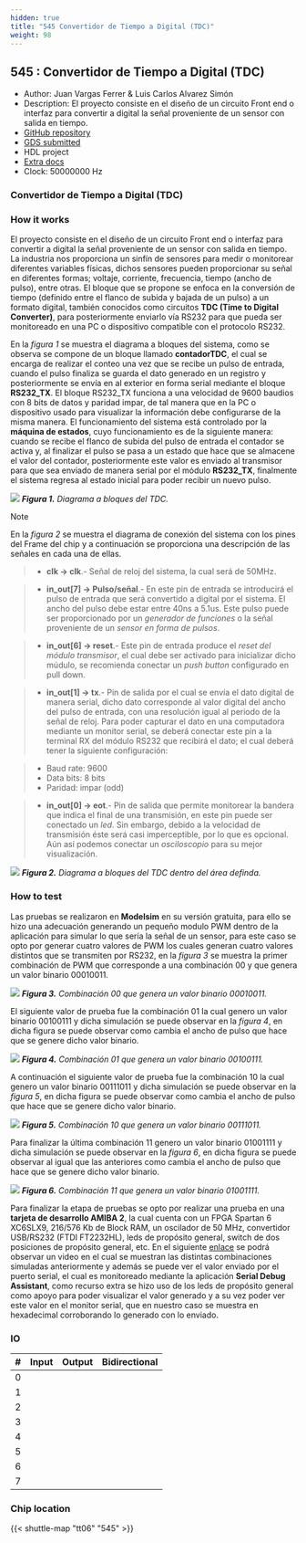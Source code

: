 ```yaml
---
hidden: true
title: "545 Convertidor de Tiempo a Digital (TDC)"
weight: 98
---
```


## 545 : Convertidor de Tiempo a Digital (TDC)

* Author: Juan Vargas Ferrer &amp; Luis Carlos Alvarez Simón
* Description: El proyecto consiste en el diseño de un circuito Front end o interfaz para convertir a digital la señal proveniente de un sensor con salida en tiempo.
* [GitHub repository](https://github.com/jferrer08/latinpractice)
* [GDS submitted](https://github.com/jferrer08/latinpractice/actions/runs/8647119593)
* HDL project
* [Extra docs]()
* Clock: 50000000 Hz

<!---

This file is used to generate your project datasheet. Please fill in the information below and delete any unused
sections.

You can also include images in this folder and reference them in the markdown. Each image must be less than
512 kb in size, and the combined size of all images must be less than 1 MB.
-->


### Convertidor de Tiempo a Digital (TDC)

### How it works

El proyecto consiste en el diseño de un circuito Front end o interfaz para convertir a digital la señal proveniente de un sensor con salida en tiempo. La industria nos proporciona un sinfín de sensores para medir o monitorear diferentes variables físicas, dichos sensores pueden proporcionar su señal en diferentes formas; voltaje, corriente, frecuencia, tiempo (ancho de pulso), entre otras. El bloque que se propone se enfoca en la conversión de tiempo (definido entre el flanco de subida y bajada de un pulso) a un formato digital, también conocidos como circuitos **TDC (Time to Digital Converter)**, para posteriormente enviarlo vía RS232 para que pueda ser monitoreado en una PC o dispositivo compatible con el protocolo RS232.

En la *figura 1* se muestra el diagrama a bloques del sistema, como se observa se compone de un bloque llamado **contadorTDC**, el cual se encarga de realizar el conteo una vez que se recibe un pulso de entrada, cuando el pulso finaliza se guarda el dato generado en un registro y posteriormente se envía en al exterior en forma serial mediante el bloque **RS232_TX**. El bloque RS232_TX funciona a una velocidad de 9600 baudios con 8 bits de datos y paridad impar, de tal manera que en la PC o dispositivo usado para visualizar la información debe configurarse de la misma manera. El funcionamiento del sistema está controlado por la **máquina de estados**, cuyo funcionamiento es de la siguiente manera: cuando se recibe el flanco de subida del pulso de entrada el contador se activa y, al finalizar el pulso se pasa a un estado que hace que se almacene el valor del contador, posteriormente este valor es enviado al transmisor para que sea enviado de manera serial por el módulo **RS232_TX**, finalmente el sistema regresa al estado inicial para poder recibir un nuevo pulso.

![](images/topTDC.png)
***Figura 1.** Diagrama a bloques del TDC.*

> [!NOTE]
> En la *figura 2* se muestra el diagrama de conexión del sistema con los pines del Frame del chip y a continuación se proporciona una descripción de las señales en cada una de ellas.



> - **clk -> clk**.- Señal de reloj del sistema, la cual será de 50MHz.



> - **in_out[7] -> Pulso/señal**.- En este pin de entrada se introducirá el pulso de entrada que será convertido a digital por el sistema. El ancho del pulso debe estar entre 40ns a 5.1us. Este pulso puede ser proporcionado por un *generador de funciones* o la señal proveniente de un *sensor en forma de pulsos*.



> - **in_out[6] -> reset**.- Este pin de entrada produce el *reset del módulo transmisor*, el cual debe ser activado para inicializar dicho múdulo, se recomienda conectar un *push button* configurado en pull down.



> - **in_out[1] -> tx**.- Pin de salida por el cual se envía el dato digital de manera serial, dicho dato corresponde al valor digital del ancho del pulso de entrada, con una resolución igual al periodo de la señal de reloj. Para poder capturar el dato en una computadora mediante un monitor serial, se deberá conectar este pin a la terminal RX del módulo RS232 que recibirá el dato; el cual deberá tener la siguiente configuración:



> - Baud rate: 9600
> - Data bits: 8 bits
> - Paridad: impar (odd)



> - **in_out[0] -> eot**.- Pin de salida que permite monitorear la bandera que indica el final de una transmisión, en este pin puede ser conectado un *led*. Sin embargo, debido a la velocidad de transmisión éste será casi imperceptible, por lo que es opcional. Aún así podemos conectar un *osciloscopio* para su mejor visualización.



![](images/design.fw.png)
***Figura 2.** Diagrama a bloques del TDC dentro del área definda.*

### How to test

Las pruebas se realizaron en **Modelsim** en su versión gratuita, para ello se hizo una adecuación generando un pequeño modulo PWM dentro de la aplicación para simular lo que sería la señal de un sensor, para este caso se opto por generar cuatro valores de PWM los cuales generan cuatro valores distintos que se transmiten por RS232, en la *figura 3* se muestra la primer combinación de PWM que corresponde a una combinación 00 y que genera un valor binario 00010011.

![](images/00.png)
***Figura 3.** Combinación 00 que genera un valor binario 00010011.*

El siguiente valor de prueba fue la combinación 01 la cual genero un valor binario 00100111 y dicha simulación se puede observar en la *figura 4*, en dicha figura se puede observar como cambia el ancho de pulso que hace que se genere dicho valor binario.

![](images/01.png)
***Figura 4.** Combinación 01 que genera un valor binario 00100111.*

A continuación el siguiente valor de prueba fue la combinación 10 la cual genero un valor binario 00111011 y dicha simulación se puede observar en la *figura 5*, en dicha figura se puede observar como cambia el ancho de pulso que hace que se genere dicho valor binario.

![](images/10.png)
***Figura 5.** Combinación 10 que genera un valor binario 00111011.*

Para finalizar la última combinación 11 genero un valor binario 01001111 y dicha simulación se puede observar en la *figura 6*, en dicha figura se puede observar al igual que las anteriores como cambia el ancho de pulso que hace que se genere dicho valor binario.

![](images/11.png)
***Figura 6.** Combinación 11 que genera un valor binario 01001111.*

Para finalizar la etapa de pruebas se opto por realizar una prueba en una **tarjeta de desarrollo AMIBA 2**, la cual cuenta con un FPGA Spartan 6 XC6SLX9, 216/576 Kb de Block RAM, un oscilador de 50 MHz, convertidor USB/RS232 (FTDI FT2232HL), leds de propósito general, switch de dos posiciones de propósito general, etc. En el siguiente [enlace](https://youtu.be/AC0O6wIpQp8) se podrá observar un video en el cual se muestran las distintas combinaciones simuladas anteriormente y además se puede ver el valor enviado por el puerto serial, el cual es monitoreado mediante la aplicación **Serial Debug Assistant**, como recurso extra se hizo uso de los leds de propósito general como apoyo para poder visualizar el valor generado y a su vez poder ver este valor en el monitor serial, que en nuestro caso se muestra en hexadecimal corroborando lo generado con lo enviado.

<!---
## External hardware

TDC
-->


### IO

| #             | Input    | Output   | Bidirectional   |
| ------------- | -------- | -------- | --------------- |
| 0 |   |   |      |
| 1 |   |   |      |
| 2 |   |   |      |
| 3 |   |   |      |
| 4 |   |   |      |
| 5 |   |   |      |
| 6 |   |   |      |
| 7 |   |   |      |


### Chip location

{{< shuttle-map "tt06" "545" >}}
